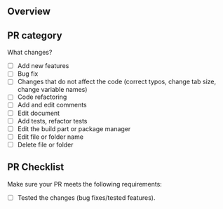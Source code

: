 ## Overview
<!---- Please briefly describe the changes and related issues. Please explain what and why you modified it rather than how. -->

<!---- Resolves: #(Isuue Number) -->

## PR category
What changes?

- [ ] Add new features
- [ ] Bug fix
- [ ] Changes that do not affect the code (correct typos, change tab size, change variable names)
- [ ] Code refactoring
- [ ] Add and edit comments
- [ ] Edit document
- [ ] Add tests, refactor tests
- [ ] Edit the build part or package manager
- [ ] Edit file or folder name
- [ ] Delete file or folder

## PR Checklist
Make sure your PR meets the following requirements:

- [ ] Tested the changes (bug fixes/tested features).
